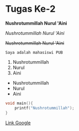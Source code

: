 # Tugas Ke-2

**Nushrotummillah Nurul 'Aini**

*Nushrotummillah Nurul 'Aini*

~~Nushrotummillah Nurul 'Aini~~

    Saya adalah mahasiswi PUB


1. Nushrotummillah
2. Nurul 
3. Aini
- Nushrotummillah
- Nurul
- Aini

```c
void main(){
    printf("Nushrotummillah");
}
```

[Link Google](https://www.google.com)